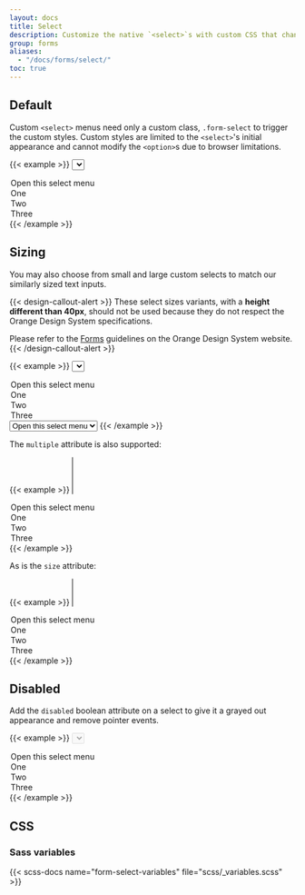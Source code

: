 ```yaml
---
layout: docs
title: Select
description: Customize the native `<select>`s with custom CSS that changes the element's initial appearance.
group: forms
aliases:
  - "/docs/forms/select/"
toc: true
---
```


## Default

Custom `<select>` menus need only a custom class, `.form-select` to trigger the custom styles. Custom styles are limited to the `<select>`'s initial appearance and cannot modify the `<option>`s due to browser limitations.

{{< example >}}
<select class="form-select" aria-label="Default select example">
  <option selected>Open this select menu</option>
  <option value="1">One</option>
  <option value="2">Two</option>
  <option value="3">Three</option>
</select>
{{< /example >}}

## Sizing

You may also choose from small and large custom selects to match our similarly sized text inputs.

{{< design-callout-alert >}}
These select sizes variants, with a **height different than 40px**, should not be used because they do not respect the Orange Design System specifications.

Please refer to the [Forms](https://system.design.orange.com/0c1af118d/p/88ab5b-forms/b/599459) guidelines on the Orange Design System website.
{{< /design-callout-alert >}}

{{< example >}}
<select class="form-select form-select-lg mb-3" aria-label=".form-select-lg example">
  <option selected>Open this select menu</option>
  <option value="1">One</option>
  <option value="2">Two</option>
  <option value="3">Three</option>
</select>

<select class="form-select form-select-sm" aria-label=".form-select-sm example">
  <option selected>Open this select menu</option>
  <option value="1">One</option>
  <option value="2">Two</option>
  <option value="3">Three</option>
</select>
{{< /example >}}

The `multiple` attribute is also supported:

{{< example >}}
<select class="form-select" multiple aria-label="multiple select example">
  <option selected>Open this select menu</option>
  <option value="1">One</option>
  <option value="2">Two</option>
  <option value="3">Three</option>
</select>
{{< /example >}}

As is the `size` attribute:

{{< example >}}
<select class="form-select" size="3" aria-label="size 3 select example">
  <option selected>Open this select menu</option>
  <option value="1">One</option>
  <option value="2">Two</option>
  <option value="3">Three</option>
</select>
{{< /example >}}

## Disabled

Add the `disabled` boolean attribute on a select to give it a grayed out appearance and remove pointer events.

{{< example >}}
<select class="form-select" aria-label="Disabled select example" disabled>
  <option selected>Open this select menu</option>
  <option value="1">One</option>
  <option value="2">Two</option>
  <option value="3">Three</option>
</select>
{{< /example >}}

## CSS

### Sass variables

{{< scss-docs name="form-select-variables" file="scss/_variables.scss" >}}
